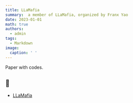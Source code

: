 ```yaml
---
title: LLaMafia
summary:  a member of LLaMafia, organized by Franx Yao
date: 2023-01-01
math: true
authors:
  - admin
tags:
  - Markdown
image:
  caption: ' '
---
```


Paper with codes.


##  🙌

- [LLaMafia](https://github.com/LLaMafia)
